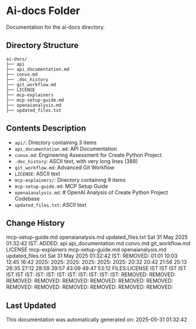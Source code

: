 <!-- filepath: /home/michaelnewham/Projects/create_python_project/ai-docs/aboutthisfolder.md -->
# Ai-docs Folder

Documentation for the ai-docs directory.

## Directory Structure

```
ai-docs/
├── api
├── api_documentation.md
├── convo.md
├── .doc_history
├── git_workflow.md
├── LICENSE
├── mcp-explainers
├── mcp-setup-guide.md
├── openaianalysis.md
├── updated_files.txt
```

## Contents Description

- `api/`: Directory containing 3 items
- `api_documentation.md`: API Documentation
- `convo.md`: Engineering Assessment for Create Python Project
- `.doc_history`: ASCII text, with very long lines (388)
- `git_workflow.md`: Advanced Git Workflow
- `LICENSE`: ASCII text
- `mcp-explainers/`: Directory containing 9 items
- `mcp-setup-guide.md`: MCP Setup Guide
- `openaianalysis.md`: # OpenAI Analysis of Create Python Project Codebase
- `updated_files.txt`: ASCII text

## Change History

mcp-setup-guide.md
openaianalysis.md
updated_files.txt
Sat 31 May 2025 01:32:42 IST: ADDED: api api_documentation.md convo.md git_workflow.md LICENSE mcp-explainers mcp-setup-guide.md openaianalysis.md updated_files.txt 
Sat 31 May 2025 01:32:42 IST: REMOVED:               01:01 10:03 12:45 16:42 2025: 2025: 2025: 2025: 2025: 2025: 20:32 20:42 21:56 25:13 26:35 27:12 28:59 39:57 43:09 49:47 53:12 FILES:LICENSE IST IST IST IST IST IST IST: IST: IST: IST: IST: IST: IST: IST: IST: REMOVED: REMOVED: REMOVED: REMOVED: REMOVED: REMOVED: REMOVED: REMOVED: REMOVED: REMOVED: REMOVED: REMOVED: REMOVED: REMOVED: 

## Last Updated

This documentation was automatically generated on: 2025-05-31 01:32:42
